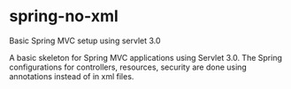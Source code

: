 spring-no-xml
=============

Basic Spring MVC setup using servlet 3.0


A basic skeleton for Spring MVC applications using Servlet 3.0. The Spring configurations for controllers, resources,
security are done using annotations instead of in xml files.
